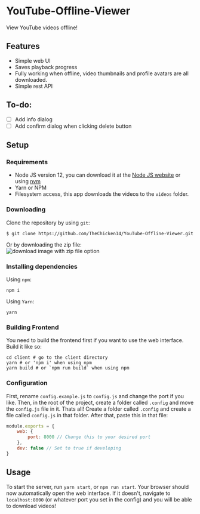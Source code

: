 # YouTube-Offline-Viewer

View YouTube videos offline!

## Features
* Simple web UI
* Saves playback progress
* Fully working when offline, video thumbnails and profile avatars are all downloaded.
* Simple rest API

## To-do:
* [ ] Add info dialog
* [ ] Add confirm dialog when clicking delete button

## Setup

### Requirements

* Node JS version 12, you can download it at the [Node JS website](https://nodejs.org) or using [nvm](https://github.com/nvm-sh/nvm)
* Yarn or NPM
* Filesystem access, this app downloads the videos to the `videos` folder.

### Downloading

Clone the repository by using `git`:

```
$ git clone https://github.com/TheChicken14/YouTube-Offline-Viewer.git
```

Or by downloading the zip file: <br>
![download image with zip file option](https://i.imgur.com/nEUzFJ4.png)

### Installing dependencies
Using `npm`:
```
npm i
```
Using `Yarn`:
```
yarn
```

### Building Frontend
You need to build the frontend first if you want to use the web interface.
Build it like so:
```
cd client # go to the client directory
yarn # or 'npm i' when using npm
yarn build # or `npm run build` when using npm
```

### Configuration
First, rename `config.example.js` to `config.js` and change the port if you like.
Then, in the root of the project, create a folder called `.config` and move the `config.js` file in it.
Thats all!
Create a folder called `.config` and create a file called `config.js` in that folder. After that, paste this in that file:
```js
module.exports = {
    web: {
        port: 8000 // Change this to your desired port
    },
    dev: false // Set to true if developing
}
```

## Usage

To start the server, run `yarn start`, or `npm run start`.
Your browser should now automatically open the web interface.
If it doesn't, navigate to `localhost:8000` (or whatever port you set in the config) and you will be able to download videos!
